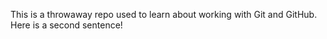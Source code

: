 This is a throwaway repo used to learn about working with Git and GitHub.
Here is a second sentence!
